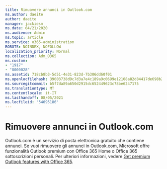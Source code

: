 ```yaml
---
title: Rimuovere annunci in Outlook.com
ms.author: daeite
author: daeite
manager: jackiesm
ms.date: 04/21/2020
ms.audience: Admin
ms.topic: article
ms.service: o365-administration
ROBOTS: NOINDEX, NOFOLLOW
localization_priority: Normal
ms.collection: Adm_O365
ms.custom:
- "1917"
- "8000028"
ms.assetid: 718cb8b3-5d51-4e31-823d-7b306dd60f01
ms.openlocfilehash: 39603738d9c7d3a7e4c189a9c0699e12108a82d84417de698b22195aef2cd2bd
ms.sourcegitcommit: b5f7da89a650d2915dc652449623c78be6247175
ms.translationtype: MT
ms.contentlocale: it-IT
ms.lasthandoff: 08/05/2021
ms.locfileid: "54095186"
---
```

# <a name="remove-ads-in-outlookcom"></a>Rimuovere annunci in Outlook.com

Outlook.com è un servizio di posta elettronica gratuito che contiene annunci. Se vuoi rimuovere gli annunci in Outlook.com, Microsoft offre funzionalità Outlook premium con Office 365 Home o Office 365 sottoscrizioni personali. Per ulteriori informazioni, vedere [Get premium Outlook features with Office 365](https://go.microsoft.com/fwlink/?linkid=872181).